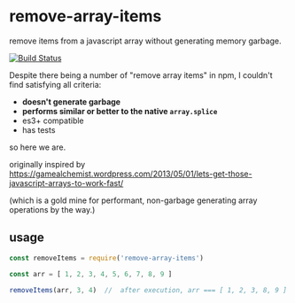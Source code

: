 # remove-array-items

remove items from a javascript array without generating memory garbage.

[![Build Status](https://travis-ci.org/mreinstein/remove-array-items.svg?branch=master)](https://travis-ci.org/mreinstein/remove-array-items)

Despite there being a number of "remove array items" in npm, I couldn't find satisfying all criteria:

* **doesn't generate garbage**
* **performs similar or better to the native `array.splice`**
* es3+ compatible
* has tests

so here we are.

originally inspired by https://gamealchemist.wordpress.com/2013/05/01/lets-get-those-javascript-arrays-to-work-fast/

(which is a gold mine for performant, non-garbage generating array operations by the way.)


## usage

```javascript
const removeItems = require('remove-array-items')

const arr = [ 1, 2, 3, 4, 5, 6, 7, 8, 9 ]

removeItems(arr, 3, 4)  //  after execution, arr === [ 1, 2, 3, 8, 9 ]
```
